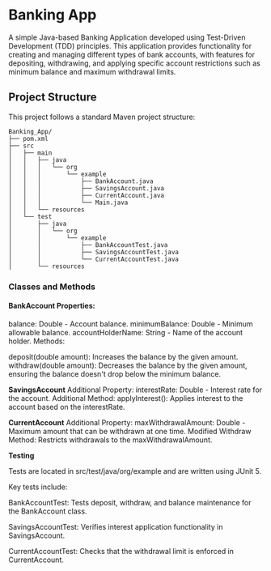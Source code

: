 # Banking App

A simple Java-based Banking Application developed using Test-Driven Development (TDD) principles. This application provides functionality for creating and managing different types of bank accounts, with features for depositing, withdrawing, and applying specific account restrictions such as minimum balance and maximum withdrawal limits.

## Project Structure

This project follows a standard Maven project structure:

```plaintext
Banking_App/
├── pom.xml
├── src
│   ├── main
│   │   ├── java
│   │   │   └── org
│   │   │       └── example
│   │   │           ├── BankAccount.java
│   │   │           ├── SavingsAccount.java
│   │   │           ├── CurrentAccount.java
│   │   │           └── Main.java
│   │   └── resources
│   └── test
│       ├── java
│       │   └── org
│       │       └── example
│       │           ├── BankAccountTest.java
│       │           ├── SavingsAccountTest.java
│       │           └── CurrentAccountTest.java
│       └── resources

```

### Classes and Methods
#### BankAccount Properties:

balance: Double - Account balance.
minimumBalance: Double - Minimum allowable balance.
accountHolderName: String - Name of the account holder.
Methods:

deposit(double amount): Increases the balance by the given amount.
withdraw(double amount): Decreases the balance by the given amount, ensuring the balance doesn't drop below the minimum balance.

**SavingsAccount**
Additional Property:
interestRate: Double - Interest rate for the account.
Additional Method:
applyInterest(): Applies interest to the account based on the interestRate.

**CurrentAccount**
Additional Property:
maxWithdrawalAmount: Double - Maximum amount that can be withdrawn at one time.
Modified Withdraw Method:
Restricts withdrawals to the maxWithdrawalAmount.


**Testing** 

Tests are located in src/test/java/org/example and are written using JUnit 5. 

Key tests include:

BankAccountTest: Tests deposit, withdraw, and balance maintenance for the BankAccount class.

SavingsAccountTest: Verifies interest application functionality in SavingsAccount.

CurrentAccountTest: Checks that the withdrawal limit is enforced in CurrentAccount.
